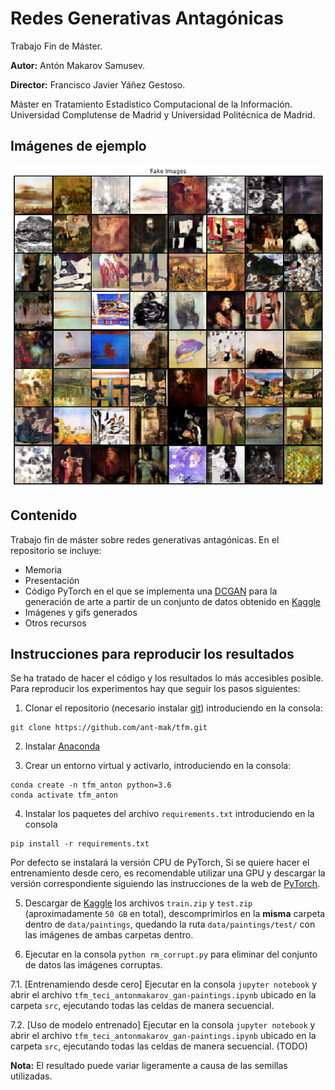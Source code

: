 # Redes Generativas Antagónicas
Trabajo Fin de Máster.

**Autor:** Antón Makarov Samusev.

**Director:** Francisco Javier Yáñez Gestoso.

Máster en Tratamiento Estadístico Computacional de la Información. Universidad Complutense de Madrid y Universidad Politécnica de Madrid.

## Imágenes de ejemplo
![gen_image](/images/results/generated_data.png?raw=true "generated_images")

## Contenido
Trabajo fin de máster sobre redes generativas antagónicas. En el repositorio se incluye:
- Memoria
- Presentación
- Código PyTorch en el que se implementa una [DCGAN](https://arxiv.org/abs/1511.06434) para la generación de arte a partir de un conjunto de datos obtenido en [Kaggle](https://www.kaggle.com/c/painter-by-numbers)
- Imágenes y gifs generados
- Otros recursos

## Instrucciones para reproducir los resultados
Se ha tratado de hacer el código y los resultados lo más accesibles posible. Para reproducir los experimentos hay que seguir los pasos siguientes:

1. Clonar el repositorio (necesario instalar [git](https://git-scm.com)) introduciendo en la consola:
```
git clone https://github.com/ant-mak/tfm.git
```

2. Instalar [Anaconda](https://www.anaconda.com)

3. Crear un entorno virtual y activarlo, introduciendo en la consola:
```
conda create -n tfm_anton python=3.6
conda activate tfm_anton
```

4. Instalar los paquetes del archivo `requirements.txt` introduciendo en la consola
```
pip install -r requirements.txt
```
Por defecto se instalará la versión CPU de PyTorch, Si se quiere hacer el entrenamiento desde cero, es recomendable utilizar una GPU y descargar la versión correspondiente siguiendo las instrucciones de la web de [PyTorch](https://pytorch.org).

5. Descargar de [Kaggle](https://www.kaggle.com/c/painter-by-numbers/data) los archivos `train.zip` y `test.zip` (aproximadamente `50 GB` en total), descomprimirlos en la **misma** carpeta dentro de `data/paintings`, quedando la ruta `data/paintings/test/` con las imágenes de ambas carpetas dentro.

6. Ejecutar en la consola `python rm_corrupt.py` para eliminar del conjunto de datos las imágenes corruptas.

7.1. [Entrenamiendo desde cero] Ejecutar en la consola `jupyter notebook` y abrir el archivo `tfm_teci_antonmakarov_gan-paintings.ipynb` ubicado en la carpeta `src`, ejecutando todas las celdas de manera secuencial.
  
7.2. [Uso de modelo entrenado] Ejecutar en la consola `jupyter notebook` y abrir el archivo `tfm_teci_antonmakarov_gan-paintings.ipynb` ubicado en la carpeta `src`, ejecutando todas las celdas de manera secuencial. (TODO)

**Nota:** El resultado puede variar ligeramente a causa de las semillas utilizadas.
